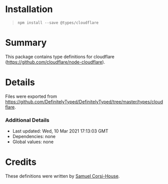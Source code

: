 # Installation
> `npm install --save @types/cloudflare`

# Summary
This package contains type definitions for cloudflare (https://github.com/cloudflare/node-cloudflare).

# Details
Files were exported from https://github.com/DefinitelyTyped/DefinitelyTyped/tree/master/types/cloudflare.

### Additional Details
 * Last updated: Wed, 10 Mar 2021 17:13:03 GMT
 * Dependencies: none
 * Global values: none

# Credits
These definitions were written by [Samuel Corsi-House](https://github.com/Xenfo).
